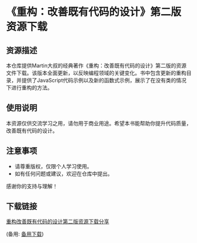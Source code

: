 # 《重构：改善既有代码的设计》第二版 资源下载

## 资源描述

本仓库提供Martin大叔的经典著作《重构：改善既有代码的设计》第二版的资源文件下载。该版本全面更新，以反映编程领域的关键变化。书中包含更新的重构目录，并提供了JavaScript代码示例以及新的函数式示例，展示了在没有类的情况下进行重构的方法。

## 使用说明

本资源仅供交流学习之用，请勿用于商业用途。希望本书能帮助你提升代码质量，改善既有代码的设计。

## 注意事项

- 请尊重版权，仅限个人学习使用。
- 如有任何问题或建议，欢迎在仓库中提出。

感谢你的支持与理解！

## 下载链接
[重构改善既有代码的设计第二版资源下载分享]() 

(备用: [备用下载](https://pan.baidu.com/s/1llp6i0vmqvA6x1wkfI8xzw?pwd=1234))
